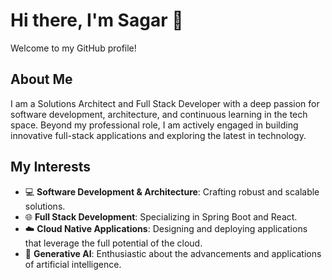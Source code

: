 # Hi there, I'm Sagar 👋

Welcome to my GitHub profile!

## About Me

I am a Solutions Architect and Full Stack Developer with a deep passion for software development, architecture, and continuous learning in the tech space. Beyond my professional role, I am actively engaged in building innovative full-stack applications and exploring the latest in technology.

## My Interests

- 💻 **Software Development & Architecture**: Crafting robust and scalable solutions.
- 🌐 **Full Stack Development**: Specializing in Spring Boot and React.
- ☁️ **Cloud Native Applications**: Designing and deploying applications that leverage the full potential of the cloud.
- 🤖 **Generative AI**: Enthusiastic about the advancements and applications of artificial intelligence.

<!---
iAMSagar44/iAMSagar44 is a ✨ special ✨ repository because its `README.md` (this file) appears on your GitHub profile.
You can click the Preview link to take a look at your changes.
--->

